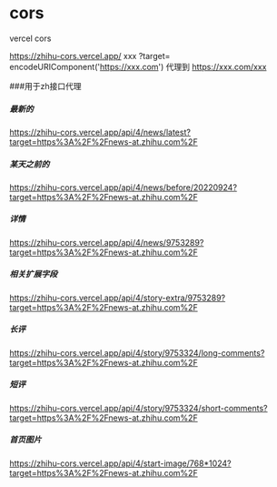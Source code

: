 # cors
vercel cors

https://zhihu-cors.vercel.app/ xxx ?target= encodeURIComponent('https://xxx.com')
代理到 https://xxx.com/xxx

###用于zh接口代理

##### 最新的
https://zhihu-cors.vercel.app/api/4/news/latest?target=https%3A%2F%2Fnews-at.zhihu.com%2F


##### 某天之前的
https://zhihu-cors.vercel.app/api/4/news/before/20220924?target=https%3A%2F%2Fnews-at.zhihu.com%2F

##### 详情
https://zhihu-cors.vercel.app/api/4/news/9753289?target=https%3A%2F%2Fnews-at.zhihu.com%2F


##### 相关扩展字段
https://zhihu-cors.vercel.app/api/4/story-extra/9753289?target=https%3A%2F%2Fnews-at.zhihu.com%2F

##### 长评
https://zhihu-cors.vercel.app/api/4/story/9753324/long-comments?target=https%3A%2F%2Fnews-at.zhihu.com%2F


##### 短评
https://zhihu-cors.vercel.app/api/4/story/9753324/short-comments?target=https%3A%2F%2Fnews-at.zhihu.com%2F


##### 首页图片
https://zhihu-cors.vercel.app/api/4/start-image/768*1024?target=https%3A%2F%2Fnews-at.zhihu.com%2F
